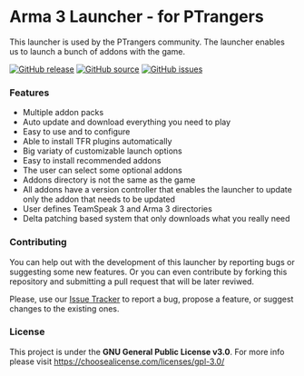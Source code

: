 # Arma 3 Launcher - for PTrangers

This launcher is used by the PTrangers community. The launcher enables us to launch a bunch of addons with the game.

[![GitHub release](https://img.shields.io/github/release/serialtasted/arma3Launcher.svg?label=Download&color=blue)](https://github.com/serialtasted/arma3Launcher/releases)
[![GitHub source](https://img.shields.io/badge/Source-Download%20ZIP-orange.svg)](https://github.com/serialtasted/arma3Launcher/archive/master.zip)
[![GitHub issues](https://img.shields.io/github/issues/serialtasted/arma3Launcher.svg?label=Issues)](https://github.com/serialtasted/arma3Launcher/issues)

### Features
* Multiple addon packs
* Auto update and download everything you need to play
* Easy to use and to configure
* Able to install TFR plugins automatically
* Big variaty of customizable launch options
* Easy to install recommended addons
* The user can select some optional addons
* Addons directory is not the same as the game
* All addons have a version controller that enables the launcher to update only the addon that needs to be updated
* User defines TeamSpeak 3 and Arma 3 directories
* Delta patching based system that only downloads what you really need

### Contributing
You can help out with the development of this launcher by reporting bugs or suggesting some new features. Or you can even contribute by forking this repository and submitting a pull request that will be later reviwed.

Please, use our [Issue Tracker](https://github.com/serialtasted/arma3Launcher/issues) to report a bug, propose a feature, or suggest changes to the existing ones.

### License
This project is under the **GNU General Public License v3.0**. For more info please visit https://choosealicense.com/licenses/gpl-3.0/
